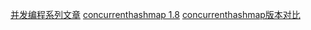 [并发编程系列文章](http://cmsblogs.com/)
[concurrenthashmap 1.8](https://my.oschina.net/pingpangkuangmo/blog/817973?p=1)
[concurrenthashmap版本对比](http://www.importnew.com/22007.html)